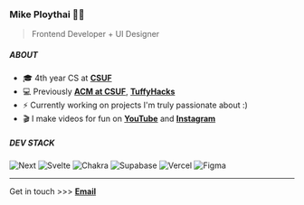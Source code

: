 ### Mike Ploythai ✌🏽

> Frontend Developer + UI Designer

##### ABOUT

- 🎓 4th year CS at [**CSUF**](https://fullerton.edu)
- 💻 Previously [**ACM at CSUF**](https://acmcsuf.com), [**TuffyHacks**](https://tuffyhacks.com)
- ⚡️ Currently working on projects I'm truly passionate about :)
- 🎬 I make videos for fun on [**YouTube**](https://mikeploythai.com/youtube) and [**Instagram**](https://instagram.com/mikeploythai)

##### DEV STACK

![Next](https://img.shields.io/badge/next-black?style=for-the-badge&logo=next.js&logoColor=white) ![Svelte](https://img.shields.io/badge/svelte-%23f1413d.svg?style=for-the-badge&logo=svelte&logoColor=white) ![Chakra](https://img.shields.io/badge/chakra-%234ED1C5.svg?style=for-the-badge&logo=chakraui&logoColor=white) ![Supabase](https://img.shields.io/badge/supabase-3ECF8E?style=for-the-badge&logo=supabase&logoColor=white) ![Vercel](https://img.shields.io/badge/vercel-%23000000.svg?style=for-the-badge&logo=vercel&logoColor=white) ![Figma](https://img.shields.io/badge/figma-%23F24E1E.svg?style=for-the-badge&logo=figma&logoColor=white)

---

Get in touch >>> [**Email**](mailto:hello@mikeploythai.com)
